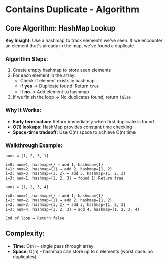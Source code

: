 # Contains Duplicate - Algorithm

## Core Algorithm: HashMap Lookup

**Key Insight:** Use a hashmap to track elements we've seen. If we encounter an element that's already in the map, we've found a duplicate.

### Algorithm Steps:
1. Create empty hashmap to store seen elements
2. For each element in the array:
   - Check if element exists in hashmap
   - If **yes** → Duplicate found! Return `true`
   - If **no** → Add element to hashmap
3. If we finish the loop → No duplicates found, return `false`

### Why It Works:
- **Early termination:** Return immediately when first duplicate is found
- **O(1) lookups:** HashMap provides constant time checking
- **Space-time tradeoff:** Use O(n) space to achieve O(n) time

### Walkthrough Example:
```
nums = [1, 2, 3, 1]

i=0: num=1, hashmap={} → add 1, hashmap={1}
i=1: num=2, hashmap={1} → add 2, hashmap={1, 2}  
i=2: num=3, hashmap={1, 2} → add 3, hashmap={1, 2, 3}
i=3: num=1, hashmap={1, 2, 3} → found 1! Return true
```

```
nums = [1, 2, 3, 4]

i=0: num=1, hashmap={} → add 1, hashmap={1}
i=1: num=2, hashmap={1} → add 2, hashmap={1, 2}
i=2: num=3, hashmap={1, 2} → add 3, hashmap={1, 2, 3}
i=3: num=4, hashmap={1, 2, 3} → add 4, hashmap={1, 2, 3, 4}

End of loop → Return false
```

## Complexity:
- **Time:** O(n) - single pass through array
- **Space:** O(n) - hashmap can store up to n elements (worst case: no duplicates)